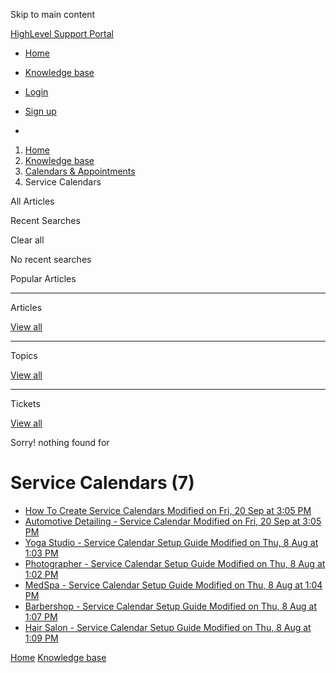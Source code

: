 Skip to main content

[ HighLevel Support Portal ](https://help.gohighlevel.com)

  * [ Home ](/support/home)
  * [ Knowledge base ](/support/solutions)

  * [Login](/support/login)
  * [Sign up](/support/signup)
  * 

  1. [Home](/support/home)
  2. [Knowledge base](/support/solutions)
  3. [Calendars & Appointments](/support/solutions/48000449585)
  4. Service Calendars

All  Articles 

Recent Searches

Clear all

No recent searches

Popular Articles

* * *

Articles

[View all](/support/search/solutions)

* * *

Topics

[View all](/support/search/topics)

* * *

Tickets

[View all](/support/search/tickets)

Sorry! nothing found for   

# Service Calendars (7)

  * [ How To Create Service Calendars Modified on Fri, 20 Sep at 3:05 PM  ](/support/solutions/articles/155000001159-how-to-create-service-calendars)
  * [ Automotive Detailing - Service Calendar Modified on Fri, 20 Sep at 3:05 PM  ](/support/solutions/articles/155000001619-automotive-detailing-service-calendar)
  * [ Yoga Studio - Service Calendar Setup Guide Modified on Thu, 8 Aug at 1:03 PM  ](/support/solutions/articles/155000002742-yoga-studio-service-calendar-setup-guide)
  * [ Photographer - Service Calendar Setup Guide Modified on Thu, 8 Aug at 1:02 PM  ](/support/solutions/articles/155000002743-photographer-service-calendar-setup-guide)
  * [ MedSpa - Service Calendar Setup Guide Modified on Thu, 8 Aug at 1:04 PM  ](/support/solutions/articles/155000002744-medspa-service-calendar-setup-guide)
  * [ Barbershop - Service Calendar Setup Guide Modified on Thu, 8 Aug at 1:07 PM  ](/support/solutions/articles/155000002745-barbershop-service-calendar-setup-guide)
  * [ Hair Salon - Service Calendar Setup Guide Modified on Thu, 8 Aug at 1:09 PM  ](/support/solutions/articles/155000002746-hair-salon-service-calendar-setup-guide)

[Home](/support/home) [Knowledge base](/support/solutions)
